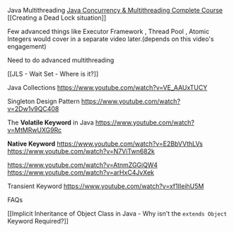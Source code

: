 
Java Multithreading
[Java Concurrency & Multithreading Complete Course](https://youtu.be/WldMTtUWqTg?list=PL4WwUkr0wZURiHPaQDb-SwkY36QUAgc4p)
[[Creating a Dead Lock situation]]

Few advanced things like Executor Framework , Thread Pool , Atomic Integers would cover in a separate video later.(depends on this video's engagement)


Need to do advanced multithreading


[[JLS - Wait Set - Where is it?]]



Java Collections
https://www.youtube.com/watch?v=VE_AAUxTUCY


Singleton Design Pattern
https://www.youtube.com/watch?v=2Dw1v9QC408


The **Volatile Keyword** in Java 
https://www.youtube.com/watch?v=MtMRwUXG9Rc


**Native Keyword**
https://www.youtube.com/watch?v=E2BbVVthLVs
https://www.youtube.com/watch?v=N7ViTwn682k

https://www.youtube.com/watch?v=AtnmZGGiQW4
https://www.youtube.com/watch?v=arHxC4JvXek


Transient Keyword
https://www.youtube.com/watch?v=xf1IIeihU5M


FAQs
  
[[Implicit Inheritance of Object Class in Java - Why isn't the `extends Object` Keyword Required?]]




